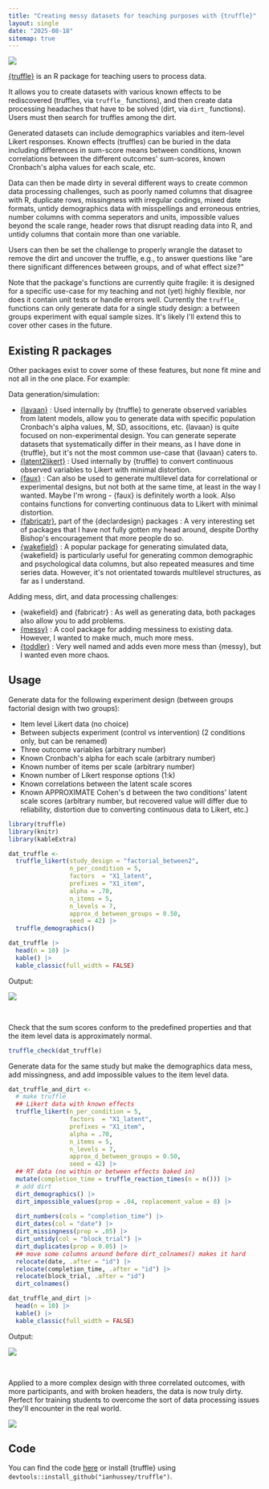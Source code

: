 ```yaml
---
title: "Creating messy datasets for teaching purposes with {truffle}"
layout: single
date: "2025-08-18"
sitemap: true
---
```


![](hex_small.png)

[{truffle}](https://github.com/ianhussey/truffle) is an R package for teaching users to process data. 

It allows you to create datasets with various known effects to be rediscovered (truffles, via `truffle_` functions), and then create data processing headaches that have to be solved (dirt, via `dirt_` functions). Users must then search for truffles among the dirt. 

Generated datasets can include demographics variables and item-level Likert responses. Known effects (truffles) can be buried in the data including differences in sum-score means between conditions, known correlations between the different outcomes' sum-scores, known Cronbach's alpha values for each scale, etc. 

Data can then be made dirty in several different ways to create common data processing challenges, such as poorly named columns that disagree with R, duplicate rows, missingness with irregular codings, mixed date formats, untidy demographics data with misspellings and erroneous entries, number columns with comma seperators and units, impossible values beyond the scale range, header rows that disrupt reading data into R, and untidy columns that contain more than one variable. 

Users can then be set the challenge to properly wrangle the dataset to remove the dirt and uncover the truffle, e.g., to answer questions like "are there significant differences between groups, and of what effect size?"

Note that the package's functions are currently quite fragile: it is designed for a specific use-case for my teaching and not (yet) highly flexible, nor does it contain unit tests or handle errors well. Currently the `truffle_` functions can only generate data for a single study design: a between groups experiment with equal sample sizes. It's likely I'll extend this to cover other cases in the future.



## Existing R packages

Other packages exist to cover some of these features, but none fit mine and not all in the one place. For example:

Data generation/simulation:

- [{lavaan}](https://lavaan.ugent.be/) :  Used internally by {truffle} to generate observed variables from latent models, allow you to generate data with specific population Cronbach's alpha values, M, SD, associtions, etc. {lavaan} is quite focused on non-experimental design. You can generate seperate datasets that systematically differ in their means, as I have done in {truffle}, but it's not the most common use-case that {lavaan} caters to. 
- [{latent2likert}](https://latent2likert.lalovic.io/) : Used internally by {truffle} to convert continuous observed variables to Likert with minimal distortion.
- [{faux}](https://debruine.github.io/faux/) : Can also be used to generate multilevel data for correlational or experimental designs, but not both at the same time, at least in the way I wanted. Maybe I'm wrong - {faux} is definitely worth a look. Also contains functions for converting continuous data to Likert with minimal distortion.
- [{fabricatr}](https://declaredesign.org/r/fabricatr/), part of the {declardesign} packages : A very interesting set of packages that I have not fully gotten my head around, despite Dorthy Bishop's encouragement that more people do so. 
- [{wakefield}](https://github.com/trinker/wakefield) : A popular package for generating simulated data, {wakefield} is particularly useful for generating common demographic and psychological data columns, but also repeated measures and time series data. However, it's not orientated towards multilevel structures, as far as I understand.  

Adding mess, dirt, and data processing challenges:

- {wakefield} and {fabricatr} :  As well as generating data, both packages also allow you to add problems. 
- [{messy}](https://github.com/nrennie/messy) : A cool package for adding messiness to existing data. However, I wanted to make much, much more mess.
- [{toddler}](https://github.com/rbcavanaugh/toddler) : Very well named and adds even more mess than {messy}, but I wanted even more chaos.



## Usage

Generate data for the following experiment design (between groups factorial design with two groups):

- Item level Likert data (no choice)
- Between subjects experiment (control vs intervention) (2 conditions only, but can be renamed)
- Three outcome variables (arbitrary number)
- Known Cronbach's alpha for each scale (arbitrary number)
- Known number of items per scale (arbitrary number)
- Known number of Likert response options (1:k)
- Known correlations between the latent scale scores
- Known APPROXIMATE Cohen's d between the two conditions' latent scale scores (arbitrary number, but recovered value will differ due to reliability, distortion due to converting continuous data to Likert, etc.)

``` r
library(truffle)
library(knitr)
library(kableExtra)

dat_truffle <- 
  truffle_likert(study_design = "factorial_between2",
                 n_per_condition = 5,
                 factors  = "X1_latent",
                 prefixes = "X1_item",
                 alpha = .70,
                 n_items = 5,
                 n_levels = 7,
                 approx_d_between_groups = 0.50,
                 seed = 42) |>
  truffle_demographics()

dat_truffle |>
  head(n = 10) |>
  kable() |>
  kable_classic(full_width = FALSE)
```

Output:

![](truffle.png)

<br>

Check that the sum scores conform to the predefined properties and that the item level data is approximately normal.

``` r
truffle_check(dat_truffle)
```



Generate data for the same study but make the demographics data mess, add missingness, and add impossible values to the item level data.

``` r
dat_truffle_and_dirt <- 
  # make truffle
  ## Likert data with known effects
  truffle_likert(n_per_condition = 5,
                 factors  = "X1_latent",
                 prefixes = "X1_item",
                 alpha = .70,
                 n_items = 5,
                 n_levels = 7,
                 approx_d_between_groups = 0.50,
                 seed = 42) |>
  ## RT data (no within or between effects baked in)
  mutate(completion_time = truffle_reaction_times(n = n())) |>
  # add dirt
  dirt_demographics() |>
  dirt_impossible_values(prop = .04, replacement_value = 8) |>
  
  dirt_numbers(cols = "completion_time") |>
  dirt_dates(col = "date") |>
  dirt_missingness(prop = .05) |>
  dirt_untidy(col = "block_trial") |>
  dirt_duplicates(prop = 0.05) |>
  ## move some columns around before dirt_colnames() makes it hard
  relocate(date, .after = "id") |>
  relocate(completion_time, .after = "id") |>
  relocate(block_trial, .after = "id")
  dirt_colnames() 

dat_truffle_and_dirt |>
  head(n = 10) |>
  kable() |>
  kable_classic(full_width = FALSE)
```

Output:

![](truffle_and_dirt.png)

<br>

Applied to a more complex design with three correlated outcomes, with more participants, and with broken headers, the data is now truly dirty. Perfect for training students to overcome the sort of data processing issues they'll encounter in the real world.

![](truffle_and_dirt_complex.png)



## Code

You can find the code [here](https://github.com/ianhussey/truffle) or install {truffle} using `devtools::install_github("ianhussey/truffle")`.

